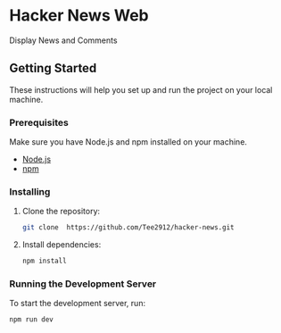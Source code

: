 # Hacker News Web

Display News and Comments

## Getting Started

These instructions will help you set up and run the project on your local machine.

### Prerequisites

Make sure you have Node.js and npm installed on your machine.

- [Node.js](https://nodejs.org/)
- [npm](https://www.npmjs.com/)

### Installing

1. Clone the repository:

    ```bash
    git clone  https://github.com/Tee2912/hacker-news.git
    ```

2. Install dependencies:

    ```bash
    npm install
    ```

### Running the Development Server

To start the development server, run:

```bash
npm run dev

